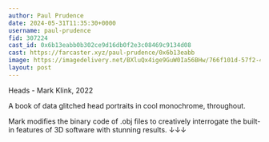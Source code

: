 ```yaml
---
author: Paul Prudence
date: 2024-05-31T11:35:30+0000
username: paul-prudence
fid: 307224
cast_id: 0x6b13eabb0b302ce9d16db0f2e3c08469c9134d08
cast: https://farcaster.xyz/paul-prudence/0x6b13eabb
image: https://imagedelivery.net/BXluQx4ige9GuW0Ia56BHw/766f101d-57f2-419b-1639-5f3b8d91a400/original
layout: post
---
```


Heads - Mark Klink, 2022

A book of data glitched head portraits in cool monochrome, throughout.

Mark modifies the binary code of .obj files to creatively interrogate the built-in features of 3D software with stunning results. ↓↓↓

<img src='https://imagedelivery.net/BXluQx4ige9GuW0Ia56BHw/766f101d-57f2-419b-1639-5f3b8d91a400/original' alt='' referrerpolicy='no-referrer'/>
